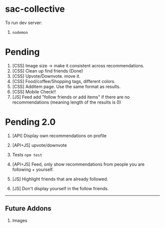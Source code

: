 # sac-collective

To run dev server:
1.  `nodemon`

# Pending

1.  [CSS] Image size -> make it consistent across recommendations. 
1.  [CSS] Clean up find friends (Done)
1.  [CSS] Upvote/Downvote. move it. 
1.  [CSS] Food/coffee/Shopping tags, different colors. 
1.  [CSS] Additem page. Use the same format as results. 
1.  [CSS] Mobile Check!!
1.  [JS] Feed add "follow friends or add items" if there are no recommendations (meaning length of the results is 0)
 
# Pending 2.0

1.  [API] Display own recommendations on profile
1.  [API+JS] upvote/downvote
1.  Tests `npm test`
1.  [API+JS] Feed, only show recommendations from people you are following + yourself.

1. [JS] Highlight friends that are already followed. 
1. [JS] Don't display yourself in the follow friends.

---

## Future Addons

1.  Images

